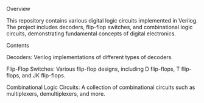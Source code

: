 Overview

This repository contains various digital logic circuits implemented in Verilog. The project includes decoders, flip-flop switches, and combinational logic circuits, demonstrating fundamental concepts of digital electronics.

Contents

Decoders: Verilog implementations of different types of decoders.

Flip-Flop Switches: Various flip-flop designs, including D flip-flops, T flip-flops, and JK flip-flops.

Combinational Logic Circuits: A collection of combinational circuits such as multiplexers, demultiplexers, and more.

